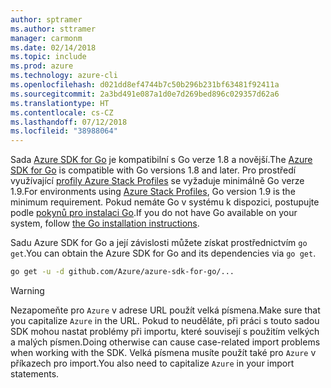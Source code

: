 ```yaml
---
author: sptramer
ms.author: sttramer
manager: carmonm
ms.date: 02/14/2018
ms.topic: include
ms.prod: azure
ms.technology: azure-cli
ms.openlocfilehash: d021dd8ef4744b7c50b296b231bf63481f92411a
ms.sourcegitcommit: 2a3bd491e087a1d0e7d269bed896c029357d62a6
ms.translationtype: HT
ms.contentlocale: cs-CZ
ms.lasthandoff: 07/12/2018
ms.locfileid: "38988064"
---
```

<span data-ttu-id="6c341-101">Sada [Azure SDK for Go](https://github.com/Azure/azure-sdk-for-go) je kompatibilní s Go verze 1.8 a novější.</span><span class="sxs-lookup"><span data-stu-id="6c341-101">The [Azure SDK for Go](https://github.com/Azure/azure-sdk-for-go) is compatible with Go versions 1.8 and later.</span></span> <span data-ttu-id="6c341-102">Pro prostředí využívající [profily Azure Stack Profiles](https://docs.microsoft.com/azure/azure-stack/azure-stack-version-profiles) se vyžaduje minimálně Go verze 1.9.</span><span class="sxs-lookup"><span data-stu-id="6c341-102">For environments using [Azure Stack Profiles](https://docs.microsoft.com/azure/azure-stack/azure-stack-version-profiles), Go version 1.9 is the minimum requirement.</span></span>
<span data-ttu-id="6c341-103">Pokud nemáte Go v systému k dispozici, postupujte podle [pokynů pro instalaci Go](https://golang.org/doc/install).</span><span class="sxs-lookup"><span data-stu-id="6c341-103">If you do not have Go available on your system, follow [the Go installation instructions](https://golang.org/doc/install).</span></span>

<span data-ttu-id="6c341-104">Sadu Azure SDK for Go a její závislosti můžete získat prostřednictvím `go get`.</span><span class="sxs-lookup"><span data-stu-id="6c341-104">You can obtain the Azure SDK for Go and its dependencies via `go get`.</span></span>

```bash
go get -u -d github.com/Azure/azure-sdk-for-go/...
```

> [!WARNING]
> <span data-ttu-id="6c341-105">Nezapomeňte pro `Azure` v adrese URL použít velká písmena.</span><span class="sxs-lookup"><span data-stu-id="6c341-105">Make sure that you capitalize `Azure` in the URL.</span></span> <span data-ttu-id="6c341-106">Pokud to neuděláte, při práci s touto sadou SDK mohou nastat problémy při importu, které souvisejí s použitím velkých a malých písmen.</span><span class="sxs-lookup"><span data-stu-id="6c341-106">Doing otherwise can cause case-related import problems when working with the SDK.</span></span> <span data-ttu-id="6c341-107">Velká písmena musíte použít také pro `Azure` v příkazech pro import.</span><span class="sxs-lookup"><span data-stu-id="6c341-107">You also need to capitalize `Azure` in your import statements.</span></span>
